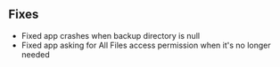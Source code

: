 <!-- Formatting
## Additions

## Changes

## Fixes

## Other
-->
## Fixes
- Fixed app crashes when backup directory is null
- Fixed app asking for All Files access permission when it's no longer needed

